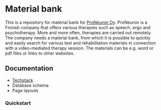 # Material bank

This is a repository for material bank for [ProNeuron Oy](https://proneuron.fi/). ProNeuron is a Finnish company that offers various therapies such as speech, ergo and psychotherapy. More and more often, therapies are carried out remotely. The company needs a material bank, from which it is possible to quickly and easily search for various test and rehabilitation materials in connection with a video-mediated therapy session. The materials can be e.g. word or pdf files or links to other websites.


## Documentation

 - [Techstack](/Documentation/techstack.md)
 - Database schema
 - Page layouts



### Quickstart


